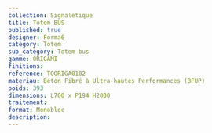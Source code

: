 ```yaml
---
collection: Signalétique
title: Totem BUS 
published: true
designer: Forma6
category: Totem
sub_category: Totem bus
gamme: ORIGAMI
finitions: 
reference: TOORIGA0102
materiau: Béton Fibré à Ultra-hautes Performances (BFUP)
poids: 393
dimensions: L700 x P194 H2000
traitement: 
format: Monobloc
description: 
---
```

